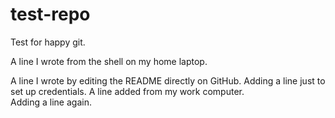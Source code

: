 # test-repo
Test for happy git.

A line I wrote from the shell on my home laptop.

A line I wrote by editing the README directly on GitHub.
Adding a line just to set up credentials.
A line added from my work computer.  
Adding a line again.  
